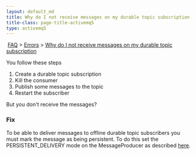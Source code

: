 ```yaml
---
layout: default_md
title: Why do I not receive messages on my durable topic subscription 
title-class: page-title-activemq5
type: activemq5
---
```


 [FAQ](faq) > [Errors](errors) > [Why do I not receive messages on my durable topic subscription](why-do-i-not-receive-messages-on-my-durable-topic-subscription)


You follow these steps

1.  Create a durable topic subscription
2.  Kill the consumer
3.  Publish some messages to the topic
4.  Restart the subscriber

But you don't receive the messages?

### Fix

To be able to deliver messages to offline durable topic subscribers you must mark the message as being persistent. To do this set the PERSISTENT_DELIVERY mode on the MessageProducer as described [here](how-do-i-make-messages-durable).


